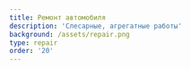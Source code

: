 ```yaml
---
title: Ремонт автомобиля
description: 'Слесарные, агрегатные работы'
background: /assets/repair.png
type: repair
order: '20'
---
```


